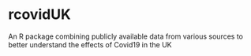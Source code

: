 # rcovidUK
An R package combining publicly available data from various sources to better understand the effects of Covid19 in the UK
